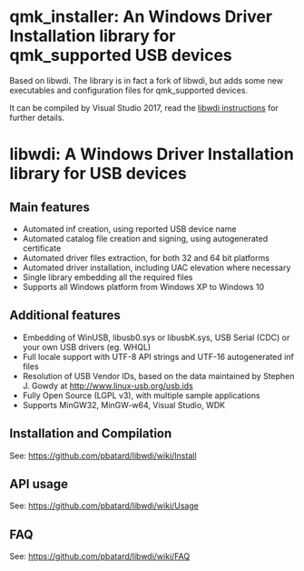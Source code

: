 qmk_installer: An Windows Driver Installation library for qmk_supported USB devices
===================================================================================
Based on libwdi. The library is in fact a fork of libwdi, but adds some new executables and configuration files for qmk_supported devices.

It can be compiled by Visual Studio 2017, read the [libwdi instructions](https://github.com/pbatard/libwdi/wiki/Compiling-and-debugging-libwdi-or-Zadig) for further details.

libwdi: A Windows Driver Installation library for USB devices
=============================================================

Main features
-------------

* Automated inf creation, using reported USB device name
* Automated catalog file creation and signing, using autogenerated certificate
* Automated driver files extraction, for both 32 and 64 bit platforms
* Automated driver installation, including UAC elevation where necessary
* Single library embedding all the required files
* Supports all Windows platform from Windows XP to Windows 10

Additional features
-------------------

* Embedding of WinUSB, libusb0.sys or libusbK.sys, USB Serial (CDC) or your own 
  USB drivers (eg. WHQL)
* Full locale support with UTF-8 API strings and UTF-16 autogenerated inf files
* Resolution of USB Vendor IDs, based on the data maintained by Stephen J. Gowdy 
  at http://www.linux-usb.org/usb.ids
* Fully Open Source (LGPL v3), with multiple sample applications
* Supports MinGW32, MinGW-w64, Visual Studio, WDK

Installation and Compilation
----------------------------

See: https://github.com/pbatard/libwdi/wiki/Install

API usage
---------

See: https://github.com/pbatard/libwdi/wiki/Usage

FAQ
---

See: https://github.com/pbatard/libwdi/wiki/FAQ
